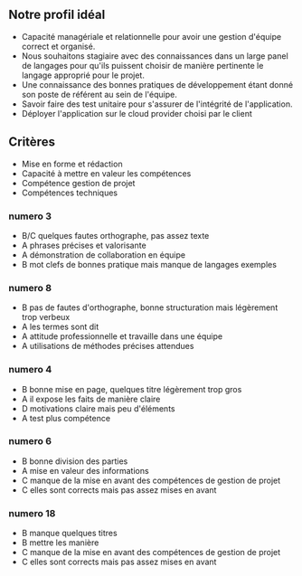 ## Notre profil idéal

- Capacité managériale et relationnelle pour avoir une gestion d'équipe correct et organisé.
- Nous souhaitons stagiaire avec des connaissances dans un large panel de langages pour qu'ils puissent choisir de manière pertinente le langage approprié pour le projet.
- Une connaissance des bonnes pratiques de développement étant donné son poste de référent au sein de l'équipe.
- Savoir faire des test unitaire pour s'assurer de l'intégrité de l'application.
- Déployer l'application sur le cloud provider choisi par le client


## Critères
- Mise en forme et rédaction
- Capacité à mettre en valeur les compétences
- Compétence gestion de projet
- Compétences techniques
### numero 3
- B/C quelques fautes orthographe, pas assez texte
- A phrases précises et valorisante
- A démonstration de collaboration en équipe
- B mot clefs de bonnes pratique mais manque de langages exemples
### numero 8
- B pas de fautes d'orthographe, bonne structuration mais légèrement trop verbeux
- A les termes sont dit
- A attitude professionnelle et travaille dans une équipe
- A utilisations de méthodes précises attendues
### numero 4
- B bonne mise en page, quelques titre légèrement trop gros
- A il expose les faits de manière claire 
- D motivations claire mais peu d'éléments
- A test plus compétence
### numero 6
- B bonne division des parties
- A mise en valeur des informations 
- C manque de la mise en avant des compétences de gestion de projet
- C elles sont corrects mais pas assez mises en avant
### numero 18
- B manque quelques titres 
- B mettre les manière
- C manque de la mise en avant des compétences de gestion de projet
- C elles sont corrects mais pas assez mises en avant
